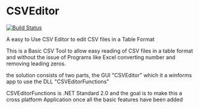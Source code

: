 # CSVEditor

[![Build Status](https://dev.azure.com/JakeDamner0722/CSVEditorBuild/_apis/build/status/JakeTrans.CSVEditor?branchName=master)](https://dev.azure.com/JakeDamner0722/CSVEditorBuild/_build/latest?definitionId=2?branchName=master)

A easy to Use CSV Editor to edit CSV files in a Table Format

This is a Basic CSV Tool to allow easy reading of CSV files in a table format and without the issue of Programs like Excel converting number and removing leading zeros.

the solution consists of two parts, the GUI "CSVEditor" which it a winforms app to use the DLL "CSVEditorFunctions"

CSVEditorFunctions is .NET Standard 2.0 and the goal is to make this a cross platform Application once all the basic features have been added
